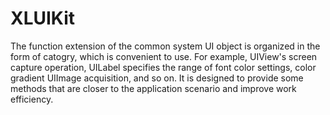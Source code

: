 # XLUIKit
The function extension of the common system UI object is organized in the form of catogry, which is convenient to use. For example, UIView's screen capture operation, UILabel specifies the range of font color settings, color gradient UIImage acquisition, and so on. It is designed to provide some methods that are closer to the application scenario and improve work efficiency.
